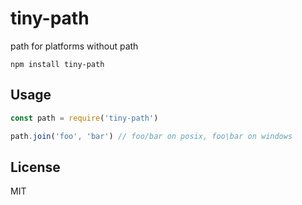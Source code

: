 # tiny-path

path for platforms without path

```
npm install tiny-path
```

## Usage

``` js
const path = require('tiny-path')

path.join('foo', 'bar') // foo/bar on posix, foo\bar on windows
```

## License

MIT
